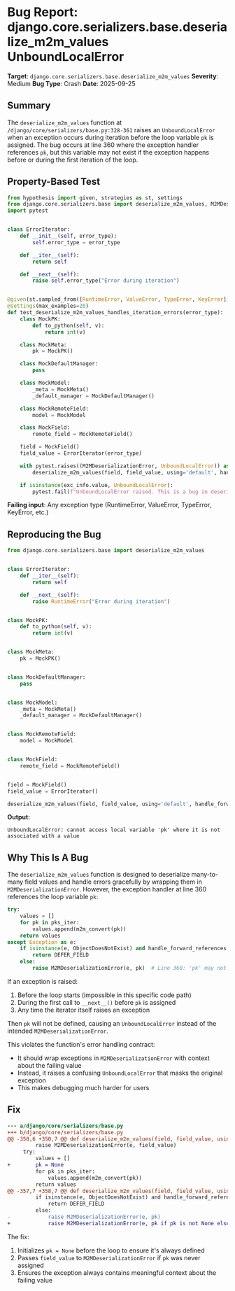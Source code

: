 # Bug Report: django.core.serializers.base.deserialize_m2m_values UnboundLocalError

**Target**: `django.core.serializers.base.deserialize_m2m_values`
**Severity**: Medium
**Bug Type**: Crash
**Date**: 2025-09-25

## Summary

The `deserialize_m2m_values` function at `/django/core/serializers/base.py:328-361` raises an `UnboundLocalError` when an exception occurs during iteration before the loop variable `pk` is assigned. The bug occurs at line 360 where the exception handler references `pk`, but this variable may not exist if the exception happens before or during the first iteration of the loop.

## Property-Based Test

```python
from hypothesis import given, strategies as st, settings
from django.core.serializers.base import deserialize_m2m_values, M2MDeserializationError
import pytest


class ErrorIterator:
    def __init__(self, error_type):
        self.error_type = error_type

    def __iter__(self):
        return self

    def __next__(self):
        raise self.error_type("Error during iteration")


@given(st.sampled_from([RuntimeError, ValueError, TypeError, KeyError]))
@settings(max_examples=20)
def test_deserialize_m2m_values_handles_iteration_errors(error_type):
    class MockPK:
        def to_python(self, v):
            return int(v)

    class MockMeta:
        pk = MockPK()

    class MockDefaultManager:
        pass

    class MockModel:
        _meta = MockMeta()
        _default_manager = MockDefaultManager()

    class MockRemoteField:
        model = MockModel

    class MockField:
        remote_field = MockRemoteField()

    field = MockField()
    field_value = ErrorIterator(error_type)

    with pytest.raises((M2MDeserializationError, UnboundLocalError)) as exc_info:
        deserialize_m2m_values(field, field_value, using='default', handle_forward_references=False)

    if isinstance(exc_info.value, UnboundLocalError):
        pytest.fail(f"UnboundLocalError raised. This is a bug in deserialize_m2m_values.")
```

**Failing input**: Any exception type (RuntimeError, ValueError, TypeError, KeyError, etc.)

## Reproducing the Bug

```python
from django.core.serializers.base import deserialize_m2m_values


class ErrorIterator:
    def __iter__(self):
        return self

    def __next__(self):
        raise RuntimeError("Error during iteration")


class MockPK:
    def to_python(self, v):
        return int(v)


class MockMeta:
    pk = MockPK()


class MockDefaultManager:
    pass


class MockModel:
    _meta = MockMeta()
    _default_manager = MockDefaultManager()


class MockRemoteField:
    model = MockModel


class MockField:
    remote_field = MockRemoteField()


field = MockField()
field_value = ErrorIterator()

deserialize_m2m_values(field, field_value, using='default', handle_forward_references=False)
```

**Output:**
```
UnboundLocalError: cannot access local variable 'pk' where it is not associated with a value
```

## Why This Is A Bug

The `deserialize_m2m_values` function is designed to deserialize many-to-many field values and handle errors gracefully by wrapping them in `M2MDeserializationError`. However, the exception handler at line 360 references the loop variable `pk`:

```python
try:
    values = []
    for pk in pks_iter:
        values.append(m2m_convert(pk))
    return values
except Exception as e:
    if isinstance(e, ObjectDoesNotExist) and handle_forward_references:
        return DEFER_FIELD
    else:
        raise M2MDeserializationError(e, pk)  # Line 360: 'pk' may not be defined!
```

If an exception is raised:
1. Before the loop starts (impossible in this specific code path)
2. During the first call to `__next__()` before `pk` is assigned
3. Any time the iterator itself raises an exception

Then `pk` will not be defined, causing an `UnboundLocalError` instead of the intended `M2MDeserializationError`.

This violates the function's error handling contract:
- It should wrap exceptions in `M2MDeserializationError` with context about the failing value
- Instead, it raises a confusing `UnboundLocalError` that masks the original exception
- This makes debugging much harder for users

## Fix

```diff
--- a/django/core/serializers/base.py
+++ b/django/core/serializers/base.py
@@ -350,6 +350,7 @@ def deserialize_m2m_values(field, field_value, using, handle_forward_references
         raise M2MDeserializationError(e, field_value)
     try:
         values = []
+        pk = None
         for pk in pks_iter:
             values.append(m2m_convert(pk))
         return values
@@ -357,7 +358,7 @@ def deserialize_m2m_values(field, field_value, using, handle_forward_references
         if isinstance(e, ObjectDoesNotExist) and handle_forward_references:
             return DEFER_FIELD
         else:
-            raise M2MDeserializationError(e, pk)
+            raise M2MDeserializationError(e, pk if pk is not None else field_value)
```

The fix:
1. Initializes `pk = None` before the loop to ensure it's always defined
2. Passes `field_value` to `M2MDeserializationError` if `pk` was never assigned
3. Ensures the exception always contains meaningful context about the failing value